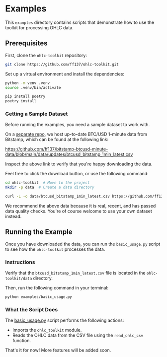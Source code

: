 # Examples

This `examples` directory contains scripts that demonstrate
how to use the toolkit for processing OHLC data.

## Prerequisites

First, clone the `ohlc-toolkit` repository:

```bash
git clone https://github.com/ff137/ohlc-toolkit.git
```

Set up a virtual environment and install the dependencies:

```bash
python -m venv .venv
source .venv/bin/activate

pip install poetry
poetry install
```

### Getting a Sample Dataset

Before running the examples, you need a sample dataset to work with.

On a [separate repo](https://github.com/ff137/bitstamp-btcusd-minute-data), we host up-to-date BTC/USD 1-minute data from Bitstamp,
which can be found at the following link:

<https://github.com/ff137/bitstamp-btcusd-minute-data/blob/main/data/updates/btcusd_bitstamp_1min_latest.csv>

Inspect the above link to verify that you're happy downloading the data.

Feel free to click the download button, or use the following command:

```bash
cd ohlc-toolkit  # Move to the project
mkdir -p data  # Create a data directory

curl -L -o data/btcusd_bitstamp_1min_latest.csv https://github.com/ff137/bitstamp-btcusd-minute-data/raw/main/data/updates/btcusd_bitstamp_1min_latest.csv
```

We recommend the above data because it is real, recent, and has passed
data quality checks. You're of course welcome to use your own dataset instead.

## Running the Example

Once you have downloaded the data, you can run the `basic_usage.py` script
to see how the `ohlc-toolkit` processes the data.

### Instructions

Verify that the `btcusd_bitstamp_1min_latest.csv` file is located in the `ohlc-toolkit/data` directory.

Then, run the following command in your terminal:

```bash
python examples/basic_usage.py
```

### What the Script Does

The [basic_usage.py](basic_usage.py) script performs the following actions:

- Imports the `ohlc_toolkit` module.
- Reads the OHLC data from the CSV file using the `read_ohlc_csv` function.

That's it for now! More features will be added soon.
